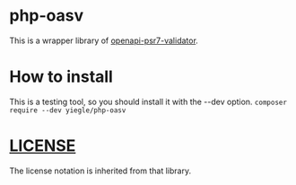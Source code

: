 # php-oasv

This is a wrapper library of [openapi-psr7-validator](https://github.com/thephpleague/openapi-psr7-validator).

# How to install

This is a testing tool, so you should install it with the --dev option.
``composer require --dev yiegle/php-oasv``

# [LICENSE](./LICENSE)

The license notation is inherited from that library.
